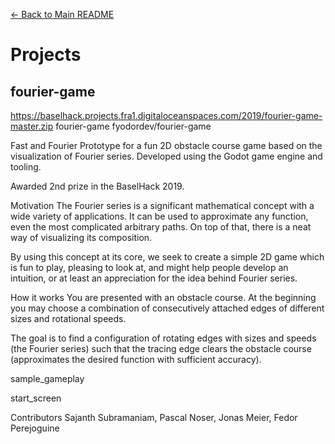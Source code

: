 [← Back to Main README](../README.md)

# Projects

## fourier-game
https://baselhack.projects.fra1.digitaloceanspaces.com/2019/fourier-game-master.zip
fourier-game
fyodordev/fourier-game

Fast and Fourier
Prototype for a fun 2D obstacle course game based on the visualization of Fourier series. Developed using the Godot game engine and tooling.

Awarded 2nd prize in the BaselHack 2019.

Motivation
The Fourier series is a significant mathematical concept with a wide variety of applications. It can be used to approximate any function, even the most complicated arbitrary paths. On top of that, there is a neat way of visualizing its composition.

By using this concept at its core, we seek to create a simple 2D game which is fun to play, pleasing to look at, and might help people develop an intuition, or at least an appreciation for the idea behind Fourier series.

How it works
You are presented with an obstacle course. At the beginning you may choose a combination of consecutively attached edges of different sizes and rotational speeds.

The goal is to find a configuration of rotating edges with sizes and speeds (the Fourier series) such that the tracing edge clears the obstacle course (approximates the desired function with sufficient accuracy).

sample_gameplay

start_screen

Contributors
Sajanth Subramaniam, Pascal Noser, Jonas Meier, Fedor Perejoguine